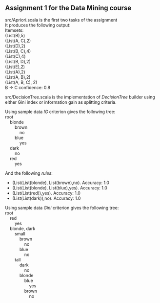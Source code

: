 ## Assignment 1 for the Data Mining course
src/Apriori.scala is the first two tasks of the assignment  
It produces the following output:  
Itemsets:   
(List(B),5)  
(List(A, C),2)  
(List(D),2)  
(List(B, C),4)  
(List(C),4)  
(List(B, D),2)  
(List(E),2)  
(List(A),2)  
(List(A, B),2)  
(List(A, B, C), 2)  
B -> C confidence: 0.8  

src/DecisionTree.scala is the implementation of _DecisionTree_ builder using either Gini index or information gain as splitting criteria.

Using sample data _IG_ criterion gives the following tree:  
root  
&nbsp;&nbsp;&nbsp;&nbsp;blonde  
&nbsp;&nbsp;&nbsp;&nbsp;&nbsp;&nbsp;&nbsp;&nbsp;brown  
&nbsp;&nbsp;&nbsp;&nbsp;&nbsp;&nbsp;&nbsp;&nbsp;&nbsp;&nbsp;&nbsp;&nbsp;no  
&nbsp;&nbsp;&nbsp;&nbsp;&nbsp;&nbsp;&nbsp;&nbsp;blue  
&nbsp;&nbsp;&nbsp;&nbsp;&nbsp;&nbsp;&nbsp;&nbsp;&nbsp;&nbsp;&nbsp;&nbsp;yes  
&nbsp;&nbsp;&nbsp;&nbsp;dark  
&nbsp;&nbsp;&nbsp;&nbsp;&nbsp;&nbsp;&nbsp;&nbsp;no  
&nbsp;&nbsp;&nbsp;&nbsp;red   
&nbsp;&nbsp;&nbsp;&nbsp;&nbsp;&nbsp;&nbsp;&nbsp;yes

And the following *rules*:
* (List(List(blonde), List(brown),no). Accuracy: 1.0
* (List(List(blonde), List(blue),yes). Accuracy: 1.0
* (List(List(red)),yes). Accuracy: 1.0
* (List(List(dark)),no). Accuracy: 1.0


Using sample data _Gini_ criterion gives the following tree:  
root  
&nbsp;&nbsp;&nbsp;&nbsp;red  
&nbsp;&nbsp;&nbsp;&nbsp;&nbsp;&nbsp;&nbsp;&nbsp;yes  
&nbsp;&nbsp;&nbsp;&nbsp;blonde, dark  
&nbsp;&nbsp;&nbsp;&nbsp;&nbsp;&nbsp;&nbsp;&nbsp;small  
&nbsp;&nbsp;&nbsp;&nbsp;&nbsp;&nbsp;&nbsp;&nbsp;&nbsp;&nbsp;&nbsp;&nbsp;brown  
&nbsp;&nbsp;&nbsp;&nbsp;&nbsp;&nbsp;&nbsp;&nbsp;&nbsp;&nbsp;&nbsp;&nbsp;&nbsp;&nbsp;&nbsp;&nbsp;no  
&nbsp;&nbsp;&nbsp;&nbsp;&nbsp;&nbsp;&nbsp;&nbsp;&nbsp;&nbsp;&nbsp;&nbsp;blue  
&nbsp;&nbsp;&nbsp;&nbsp;&nbsp;&nbsp;&nbsp;&nbsp;&nbsp;&nbsp;&nbsp;&nbsp;&nbsp;&nbsp;&nbsp;&nbsp;no  
&nbsp;&nbsp;&nbsp;&nbsp;&nbsp;&nbsp;&nbsp;&nbsp;tall  
&nbsp;&nbsp;&nbsp;&nbsp;&nbsp;&nbsp;&nbsp;&nbsp;&nbsp;&nbsp;&nbsp;&nbsp;dark  
&nbsp;&nbsp;&nbsp;&nbsp;&nbsp;&nbsp;&nbsp;&nbsp;&nbsp;&nbsp;&nbsp;&nbsp;&nbsp;&nbsp;&nbsp;&nbsp;no  
&nbsp;&nbsp;&nbsp;&nbsp;&nbsp;&nbsp;&nbsp;&nbsp;&nbsp;&nbsp;&nbsp;&nbsp;blonde  
&nbsp;&nbsp;&nbsp;&nbsp;&nbsp;&nbsp;&nbsp;&nbsp;&nbsp;&nbsp;&nbsp;&nbsp;&nbsp;&nbsp;&nbsp;&nbsp;blue  
&nbsp;&nbsp;&nbsp;&nbsp;&nbsp;&nbsp;&nbsp;&nbsp;&nbsp;&nbsp;&nbsp;&nbsp;&nbsp;&nbsp;&nbsp;&nbsp;&nbsp;&nbsp;&nbsp;&nbsp;yes  
&nbsp;&nbsp;&nbsp;&nbsp;&nbsp;&nbsp;&nbsp;&nbsp;&nbsp;&nbsp;&nbsp;&nbsp;&nbsp;&nbsp;&nbsp;&nbsp;brown  
&nbsp;&nbsp;&nbsp;&nbsp;&nbsp;&nbsp;&nbsp;&nbsp;&nbsp;&nbsp;&nbsp;&nbsp;&nbsp;&nbsp;&nbsp;&nbsp;&nbsp;&nbsp;&nbsp;&nbsp;no  

